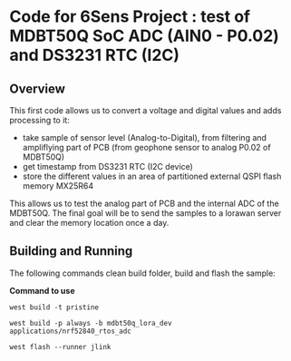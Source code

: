 # Code for 6Sens Project : test of MDBT50Q SoC ADC (AIN0 - P0.02) and DS3231 RTC (I2C)

## Overview
This first code allows us to convert a voltage and digital values and adds processing to it:

 - take sample of sensor level (Analog-to-Digital), from filtering and ampliflying part of PCB (from geophone sensor to analog P0.02 of MDBT50Q)
 - get timestamp from DS3231 RTC (I2C device)
 - store the different values in an area of partitioned external QSPI flash memory MX25R64

This allows us to test the analog part of PCB and the internal ADC of the MDBT50Q. The final goal will be to send the samples to a lorawan server and clear the memory location once a day.

## Building and Running
The following commands clean build folder, build and flash the sample:

**Command to use**
````
west build -t pristine

west build -p always -b mdbt50q_lora_dev applications/nrf52840_rtos_adc

west flash --runner jlink